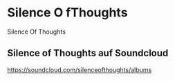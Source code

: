 # Silence O fThoughts
Silence Of Thoughts

## Silence of Thoughts auf Soundcloud

https://soundcloud.com/silenceofthoughts/albums
